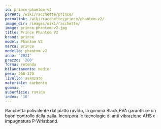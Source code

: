 ```yaml
---
id: prince-phantom-v2
parent: /wiki/racchette/prince/
permalink: /wiki/racchette/prince/phantom-v2/
image_dir: /images/wiki/racchette/
image: prince-phantom-v2.jpg
title: Prince Phantom V2
brand: prince
model: Phantom V2
marca: prince
modello: phantom v2
anno: '2021'
prezzo: '260'
forma: rotonda
bilanciamento: medio
peso: 360-370
livello: avanzato
materiale: carbonio
gomma: ''
superficie: ruvida
index: '10'
---
```

Racchetta polivalente dal piatto ruvido, la gomma Black EVA garantisce un buon controllo della palla. Incorpora le tecnologie di anti vibrazione AHS e impugnatura P-Wristband.